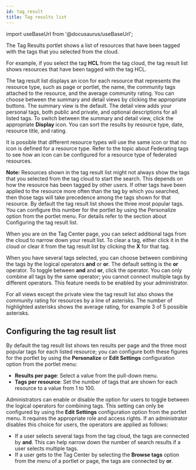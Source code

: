 ```yaml
---
id: tag_result
title: Tag results list
---
```

import useBaseUrl from '@docusaurus/useBaseUrl';



The Tag Results portlet shows a list of resources that have been tagged with the tags that you selected from the cloud.

For example, if you select the tag **HCL** from the tag cloud, the tag result list shows resources that have been tagged with the tag HCL.

The tag result list displays an icon for each resource that represents the resource type, such as page or portlet, the name, the community tags attached to the resource, and the average community rating. You can choose between the summary and detail views by clicking the appropriate buttons. The summary view is the default. The detail view adds your personal tags, both public and private, and optional descriptions for all listed tags. To switch between the summary and detail view, click the appropriate **Display** icon. You can sort the results by resource type, date, resource title, and rating.

It is possible that different resource types will use the same icon or that no icon is defined for a resource type. Refer to the topic about Federating tags to see how an icon can be configured for a resource type of federated resources.

**Note:** Resources shown in the tag result list might not always show the tags that you selected from the tag cloud to start the search. This depends on how the resource has been tagged by other users. If other tags have been applied to the resource more often than the tag by which you searched, then those tags will take precedence among the tags shown for that resource. By default the tag result list shows the three most popular tags. You can configure this number for the portlet by using the Personalize option from the portlet menu. For details refer to the section about Configuring the tag result list.

When you are on the Tag Center page, you can select additional tags from the cloud to narrow down your result list. To clear a tag, either click it in the cloud or clear it from the tag result list by clicking the **X** for that tag.

When you have several tags selected, you can choose between combining the tags by the logical operators **and** or **or**. The default setting is the **or** operator. To toggle between **and** and **or**, click the operator. You can only combine all tags by the same operator; you cannot connect multiple tags by different operators. This feature needs to be enabled by your administrator.

For all views except the private view the tag result list also shows the community rating for resources by a line of asterisks. The number of highlighted asterisks shows the average rating, for example 3 of 5 possible asterisks.

## Configuring the tag result list

By default the tag result list shows ten results per page and the three most popular tags for each listed resource; you can configure both these figures for the portlet by using the **Personalize** or **Edit Settings** configuration option from the portlet menu:

-   **Results per page**: Select a value from the pull-down menu.
-   **Tags per resource**: Set the number of tags that are shown for each resource to a value from 1 to 100.

Administrators can enable or disable the option for users to toggle between the logical operators for combining tags. This setting can only be configured by using the **Edit Settings** configuration option from the portlet menu. It requires the appropriate role and access rights. If an administrator disables this choice for users, the operators are applied as follows:

-   If a user selects several tags from the tag cloud, the tags are connected by **and**. This can help narrow down the number of search results if a user selects multiple tags.
-   If a user gets to the Tag Center by selecting the **Browse tags** option from the menu of a portlet or page, the tags are connected by **or**.

